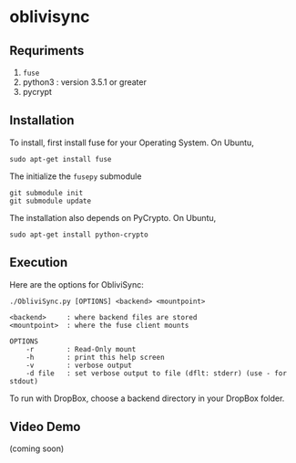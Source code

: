 # oblivisync

## Requriments

 1. `fuse` 
 2. python3 : version 3.5.1 or greater 
 3. pycrypt
 
## Installation

To install, first install fuse for your Operating System. On Ubuntu,
```
sudo apt-get install fuse
```

The initialize the `fusepy` submodule

```
git submodule init
git submodule update
```

The installation also depends on PyCrypto. On Ubuntu,

```
sudo apt-get install python-crypto
```

## Execution

Here are the options for ObliviSync:

```
./ObliviSync.py [OPTIONS] <backend> <mountpoint> 

<backend>     : where backend files are stored
<mountpoint>  : where the fuse client mounts

OPTIONS
    -r	      : Read-Only mount
    -h        : print this help screen
    -v        : verbose output
    -d file   : set verbose output to file (dflt: stderr) (use - for stdout)
```

To run with DropBox, choose a backend directory in your DropBox folder.


## Video Demo

(coming soon)

